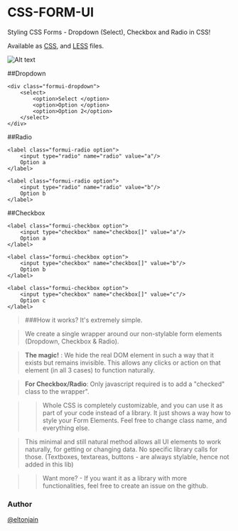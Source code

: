 # CSS-FORM-UI
Styling CSS Forms - Dropdown (Select), Checkbox and Radio in CSS!

Available as [CSS](//github.com/scazzy/CSS-FORM-UI/blob/master/css/formui.css), and [LESS](//github.com/scazzy/CSS-FORM-UI/blob/master/css/less/formui.less) files.


![Alt text](https://i.imgur.com/DPeAl1x.png "Style Form select dropdown radio checkbox in css")

##Dropdown

```
<div class="formui-dropdown">
    <select>
        <option>Select </option>
        <option>Option </option>
        <option>Option 2</option>
    </select>
</div>
```

##Radio

```
<label class="formui-radio option">
    <input type="radio" name="radio" value="a"/>
    Option a
</label>

<label class="formui-radio option">
    <input type="radio" name="radio" value="b"/>
    Option b
</label>
```

##Checkbox

```
<label class="formui-checkbox option">
    <input type="checkbox" name="checkbox[]" value="a"/>
    Option a
</label>

<label class="formui-checkbox option">
    <input type="checkbox" name="checkbox[]" value="b"/>
    Option b
</label>

<label class="formui-checkbox option">
    <input type="checkbox" name="checkbox[]" value="c"/>
    Option c
</label>
```

> ###How it works?
> It's extremely simple.

> We create a single wrapper around our non-stylable form elements (Dropdown, Checkbox & Radio).


> **The magic!** : We hide the real DOM element in such a way that it exists but remains invisible. This allows any clicks or action on that element (in all 3 cases) to function naturally. 

> **For Checkbox/Radio**: Only javascript required is to add a "checked" class to the wrapper". 

>> Whole CSS is completely customizable, and you can use it as part of your code instead of a library. It just shows a way how to style your Form Elements. Feel free to change class name, and everything else. 

> This minimal and still natural method allows all UI elements to work naturally, for getting or changing data. No specific library calls for those. (Textboxes, textareas, buttons - are always stylable, hence not added in this lib)


>> Want more? - If you want it as a library with more functionalities, feel free to create an issue on the github.



### Author
[@eltonjain](http://twitter.com/eltonjain)

